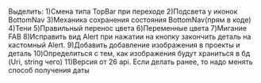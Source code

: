 Выделить:
1)Смена типа TopBar при переходе
2)Подсвета у иконок BottomNav
3)Механика сохранения состояния BottomNav(прям в коде)
4)Тени
5)Правильный перенос цвета
6)Переменные цвета
7)Мигание FAB
8)Исправить вид Alert при нажатии на кнопку закончить деталь на кастомный Alert.
9)Добавить добавление изображения в проекты и деталь
10)Определиться с тем, как изображения будут храниться в бд (Uri, string чего)
11)Версия от 26 api. Если делать ранее, то надо менять способ получения даты
